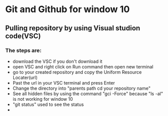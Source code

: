 # Git and Github for window 10
## Pulling repository by using Visual studion code(VSC)
### The steps are:
* download the VSC if you don't download it
* open VSC and right click on Run command then open new terminal
* go to your created repository and copy the Uniform Resource Locater(url)
* Past the url in your VSC terminal and press Enter
* Change the directory into "parents path cd your repository name"
* See all hidden files by using the command "gci -Force" because "ls -al" is not working for window 10
* "git status" used to see the status
* 


